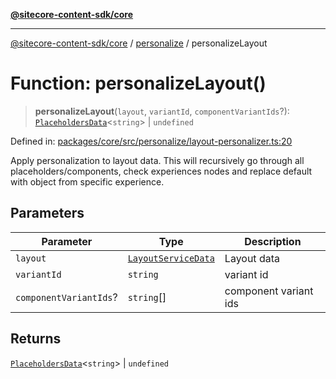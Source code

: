 [**@sitecore-content-sdk/core**](../../README.md)

***

[@sitecore-content-sdk/core](../../README.md) / [personalize](../README.md) / personalizeLayout

# Function: personalizeLayout()

> **personalizeLayout**(`layout`, `variantId`, `componentVariantIds`?): [`PlaceholdersData`](../../layout/type-aliases/PlaceholdersData.md)\<`string`\> \| `undefined`

Defined in: [packages/core/src/personalize/layout-personalizer.ts:20](https://github.com/Sitecore/xmc-jss-dev/blob/8e2aea64ecdce7bb4d961b7ce3c4a30f3682bd2c/packages/core/src/personalize/layout-personalizer.ts#L20)

Apply personalization to layout data. This will recursively go through all placeholders/components, check experiences nodes and replace default with object from specific experience.

## Parameters

| Parameter | Type | Description |
| ------ | ------ | ------ |
| `layout` | [`LayoutServiceData`](../../layout/interfaces/LayoutServiceData.md) | Layout data |
| `variantId` | `string` | variant id |
| `componentVariantIds`? | `string`[] | component variant ids |

## Returns

[`PlaceholdersData`](../../layout/type-aliases/PlaceholdersData.md)\<`string`\> \| `undefined`
